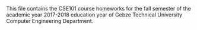 This file contains the  CSE101 course homeworks for the fall semester of the academic year 2017-2018 education year of Gebze Technical University Computer Engineering Department.
